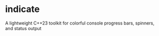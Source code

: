 # indicate
A lightweight C++23 toolkit for colorful console progress bars, spinners, and status output
